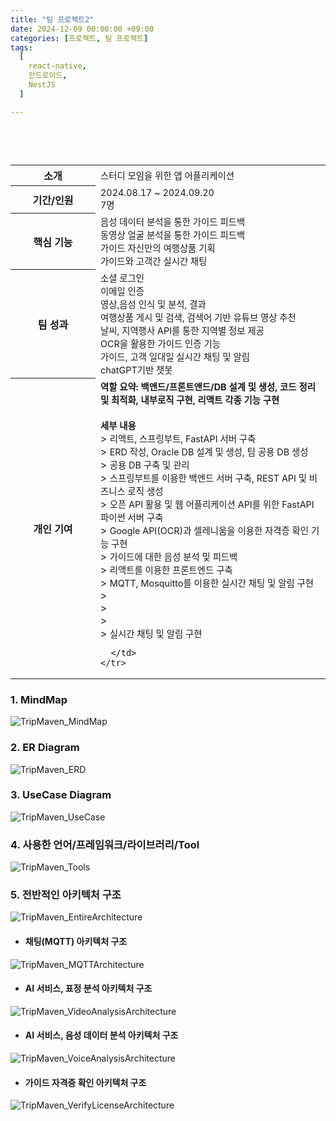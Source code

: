 ```yaml
---
title: "팀 프로젝트2"
date: 2024-12-09 00:00:00 +09:00
categories: [프로젝트, 팀 프로젝트]
tags:
  [
    react-native,
    안드로이드,
    NestJS
  ]

---
```


## <b><span style="color: steelblue; visibility: hidden;">팀 프로젝트2</span></b>

<!-- 글 영역 -->
<div style="flex-grow: 1;">
  <table style=" background: none; width: 100%;">
    <tr style=" background: none;">
      <th style="width: 120px; white-space: nowrap; flex-shrink: 0; text-align:center">소개</th>
      <td>
        <span style="font-size: 90%">스터디 모임을 위한 앱 어플리케이션</span><br/>
      </td>
    </tr>
    <tr style=" background: none;">
      <th style="width: 120px; white-space: nowrap; flex-shrink: 0;text-align:center">기간/인원</th>
      <td>
        <span style="font-size: 90%">2024.08.17 ~ 2024.09.20</span><br/>
        <span style="font-size: 90%">7명</span>
      </td>
    </tr>
    <tr style=" background: none;">
      <th style="width: 120px; white-space: nowrap; flex-shrink: 0;text-align:center">핵심 기능</th>
      <td>
        <span style="font-size: 90%">음성 데이터 분석을 통한 가이드 피드백</span><br/>
        <span style="font-size: 90%">동영상 얼굴 분석을 통한 가이드 피드백</span><br/>
        <span style="font-size: 90%">가이드 자신만의 여행상품 기획</span><br/>
        <span style="font-size: 90%">가이드와 고객간 실시간 채팅</span>
      </td>
    </tr>
    <tr style=" background: none;">
      <th style="width: 120px; white-space: nowrap; flex-shrink: 0;text-align:center">팀 성과</th>
      <td>
        <span style="font-size: 90%">소셜 로그인</span><br/>
        <span style="font-size: 90%">이메일 인증</span><br/>
        <span style="font-size: 90%">영상,음성 인식 및 분석, 결과</span><br/>
        <span style="font-size: 90%">여행상품 게시 및 검색, 검색어 기반 유튜브 영상 추천</span><br/>
        <span style="font-size: 90%">날씨, 지역행사 API를 통한 지역별 정보 제공</span><br/>
        <span style="font-size: 90%">OCR을 활용한 가이드 인증 기능</span><br/>
        <span style="font-size: 90%">가이드, 고객 일대일 실시간 채팅 및 알림</span><br/>
        <span style="font-size: 90%">chatGPT기반 챗봇</span>
      </td>
    </tr>
    <tr style="border: none; background: none;">
      <th style="width: 120px; white-space: nowrap; flex-shrink: 0;text-align:center">개인 기여</th>
      <td>
        <span style="font-size: 90%; font-weight:bold">역할 요약: 백앤드/프론트앤드/DB 설계 및 생성, 코드 정리 및 최적화, 내부로직 구현, 리액트 각종 기능 구현  </span><br/><br/>
        <span style="font-size: 90%; font-weight:bold">세부 내용 </span><br/>
        > <span style="font-size: 90%">리액트, 스프링부트, FastAPI 서버 구축</span><br/>
        > <span style="font-size: 90%">ERD 작성, Oracle DB 설계 및 생성, 팀 공용 DB 생성</span><br/>
        > <span style="font-size: 90%">공용 DB 구축 및 관리</span><br/>
        > <span style="font-size: 90%">스프링부트를 이용한 백엔드 서버 구축, REST API 및 비즈니스 로직 생성</span><br/>
        > <span style="font-size: 90%">오픈 API 활용 및 웹 어플리케이션 API를 위한 FastAPI 파이썬 서버 구축</span><br/>
        > <span style="font-size: 90%">Google API(OCR)과 셀레니움을 이용한 자격증 확인 기능 구현</span><br/>
        > <span style="font-size: 90%">가이드에 대한 음성 분석 및 피드백</span><br/>
        > <span style="font-size: 90%">리액트를 이용한 프론트엔드 구축</span><br/>
        > <span style="font-size: 90%">MQTT, Mosquitto를 이용한 실시간 채팅 및 알림 구현</span><br/>
        > <span style="font-size: 90%"></span><br/>
        > <span style="font-size: 90%"></span><br/>
        > <span style="font-size: 90%"></span><br/>
        > <span style="font-size: 90%">실시간 채팅 및 알림 구현</span><br/>
        
      </td>
    </tr>
  </table>
</div>

### **1. MindMap**
![TripMaven_MindMap](assets/img/TripMaven_MindMap.png)

### **2. ER Diagram**
![TripMaven_ERD](assets/img/TripMaven_ERD.png)

### **3. UseCase Diagram**
![TripMaven_UseCase](assets/img/TripMaven_UseCase.png)

### **4. 사용한 언어/프레임워크/라이브러리/Tool**
![TripMaven_Tools](assets/img/TripMaven_Tools.png)

### **5. 전반적인 아키텍처 구조**
![TripMaven_EntireArchitecture](assets/img/TripMaven_EntireArchitecture.png)

- #### 채팅(MQTT) 아키텍처 구조
![TripMaven_MQTTArchitecture](assets/img/TripMaven_MQTTArchitecture.png)

- #### AI 서비스, 표정 분석 아키텍처 구조
![TripMaven_VideoAnalysisArchitecture](assets/img/TripMaven_VideoAnalysisArchitecture.png)

- #### AI 서비스, 음성 데이터 분석 아키텍처 구조
![TripMaven_VoiceAnalysisArchitecture](assets/img/TripMaven_VoiceAnalysisArchitecture.png)

- #### 가이드 자격증 확인 아키텍처 구조
![TripMaven_VerifyLicenseArchitecture](assets/img/TripMaven_VerifyLicenseArchitecture.png)
